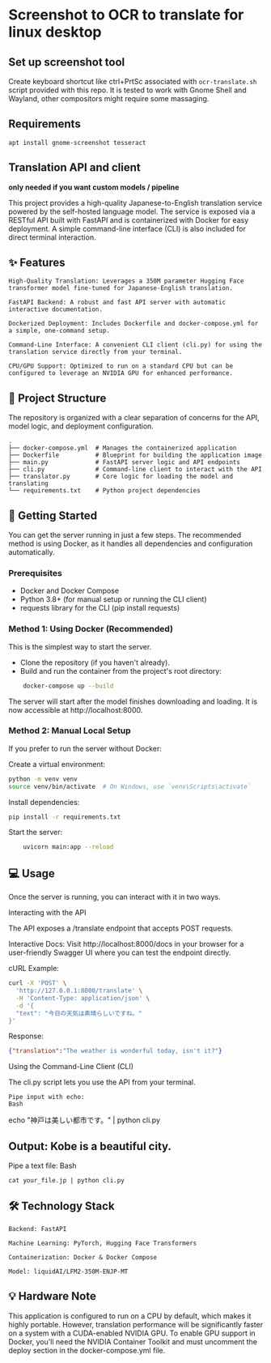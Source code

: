 # Screenshot to OCR to translate for linux desktop

## Set up screenshot tool

Create keyboard shortcut like ctrl+PrtSc associated with `ocr-translate.sh` script provided with this repo.
It is tested to work with Gnome Shell and Wayland, other compositors might require some massaging.


## Requirements

`apt install gnome-screenshot tesseract`

## Translation API and client

**only needed if you want custom models / pipeline**

This project provides a high-quality Japanese-to-English translation service powered by the self-hosted language model. The service is exposed via a RESTful API built with FastAPI and is containerized with Docker for easy deployment. A simple command-line interface (CLI) is also included for direct terminal interaction.

## ✨ Features

    High-Quality Translation: Leverages a 350M parameter Hugging Face transformer model fine-tuned for Japanese-English translation.

    FastAPI Backend: A robust and fast API server with automatic interactive documentation.

    Dockerized Deployment: Includes Dockerfile and docker-compose.yml for a simple, one-command setup.

    Command-Line Interface: A convenient CLI client (cli.py) for using the translation service directly from your terminal.

    CPU/GPU Support: Optimized to run on a standard CPU but can be configured to leverage an NVIDIA GPU for enhanced performance.

## 📂 Project Structure

The repository is organized with a clear separation of concerns for the API, model logic, and deployment configuration.

```
.
├── docker-compose.yml  # Manages the containerized application
├── Dockerfile          # Blueprint for building the application image
├── main.py             # FastAPI server logic and API endpoints
├── cli.py              # Command-line client to interact with the API
├── translator.py       # Core logic for loading the model and translating
└── requirements.txt    # Python project dependencies
```

## 🚀 Getting Started

You can get the server running in just a few steps. The recommended method is using Docker, as it handles all dependencies and configuration automatically.

### Prerequisites

- Docker and Docker Compose
- Python 3.8+ (for manual setup or running the CLI client)
- requests library for the CLI (pip install requests)

### Method 1: Using Docker (Recommended)

This is the simplest way to start the server.

- Clone the repository (if you haven't already).
- Build and run the container from the project's root directory:
 
```bash
    docker-compose up --build
```

The server will start after the model finishes downloading and loading. It is now accessible at http://localhost:8000.

### Method 2: Manual Local Setup

If you prefer to run the server without Docker:

Create a virtual environment:

```bash
python -m venv venv
source venv/bin/activate  # On Windows, use `venv\Scripts\activate`
```

Install dependencies:

```Bash
pip install -r requirements.txt
```

Start the server:
```Bash
    uvicorn main:app --reload
```

## 💻 Usage

Once the server is running, you can interact with it in two ways.

Interacting with the API

The API exposes a /translate endpoint that accepts POST requests.

Interactive Docs: Visit http://localhost:8000/docs in your browser for a user-friendly Swagger UI where you can test the endpoint directly.

cURL Example:

```Bash
curl -X 'POST' \
  'http://127.0.0.1:8000/translate' \
  -H 'Content-Type: application/json' \
  -d '{
  "text": "今日の天気は素晴らしいですね。"
}'
```

Response:
```JSON
{"translation":"The weather is wonderful today, isn't it?"}
```

Using the Command-Line Client (CLI)

The cli.py script lets you use the API from your terminal.

    Pipe input with echo:
    Bash

echo "神戸は美しい都市です。" | python cli.py

## Output: Kobe is a beautiful city.

Pipe a text file:
Bash

    cat your_file.jp | python cli.py

## 🛠️ Technology Stack

    Backend: FastAPI

    Machine Learning: PyTorch, Hugging Face Transformers

    Containerization: Docker & Docker Compose

    Model: liquidAI/LFM2-350M-ENJP-MT

## 💡 Hardware Note

This application is configured to run on a CPU by default, which makes it highly portable. However, translation performance will be significantly faster on a system with a CUDA-enabled NVIDIA GPU. To enable GPU support in Docker, you'll need the NVIDIA Container Toolkit and must uncomment the deploy section in the docker-compose.yml file.
